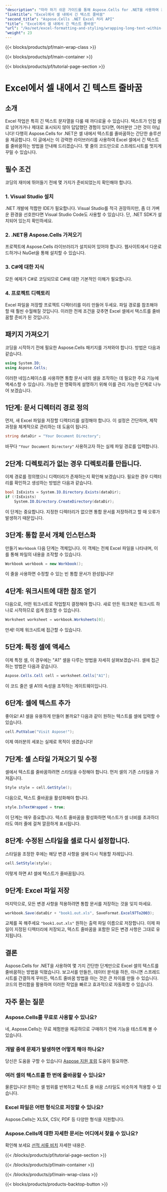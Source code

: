 ```yaml
---
"description": "따라 하기 쉬운 가이드를 통해 Aspose.Cells for .NET을 사용하여 긴 텍스트를 Excel 셀로 묶는 방법을 알아보세요. 스프레드시트를 손쉽게 변형해 보세요."
"linktitle": "Excel에서 셀 내에서 긴 텍스트 줄바꿈"
"second_title": "Aspose.Cells .NET Excel 처리 API"
"title": "Excel에서 셀 내에서 긴 텍스트 줄바꿈"
"url": "/ko/net/excel-formatting-and-styling/wrapping-long-text-within-cells/"
"weight": 23
---
```


{{< blocks/products/pf/main-wrap-class >}}

{{< blocks/products/pf/main-container >}}

{{< blocks/products/pf/tutorial-page-section >}}

# Excel에서 셀 내에서 긴 텍스트 줄바꿈

## 소개
Excel 작업은 특히 긴 텍스트 문자열을 다룰 때 까다로울 수 있습니다. 텍스트가 인접 셀로 넘어가거나 제대로 표시되지 않아 답답했던 경험이 있다면, 여러분만 그런 것이 아닙니다! 다행히 Aspose.Cells for .NET은 셀 내에서 텍스트를 줄바꿈하는 간단한 솔루션을 제공합니다. 이 글에서는 이 강력한 라이브러리를 사용하여 Excel 셀에서 긴 텍스트를 줄바꿈하는 방법을 안내해 드리겠습니다. 몇 줄의 코드만으로 스프레드시트를 멋지게 꾸밀 수 있습니다. 
## 필수 조건
코딩의 재미에 뛰어들기 전에 몇 가지가 준비되었는지 확인해야 합니다.
### 1. Visual Studio 설치
.NET 개발에 적합한 IDE가 필요합니다. Visual Studio를 적극 권장하지만, 좀 더 가벼운 환경을 선호한다면 Visual Studio Code도 사용할 수 있습니다. 단, .NET SDK가 설치되어 있는지 확인하세요.
### 2. .NET용 Aspose.Cells 가져오기
프로젝트에 Aspose.Cells 라이브러리가 설치되어 있어야 합니다. 웹사이트에서 다운로드하거나 NuGet을 통해 설치할 수 있습니다.
### 3. C#에 대한 지식
모든 예제가 C#로 코딩되므로 C#에 대한 기본적인 이해가 필요합니다.
### 4. 프로젝트 디렉토리
Excel 파일을 저장할 프로젝트 디렉터리를 미리 만들어 두세요. 파일 경로를 참조해야 할 때 훨씬 수월해질 것입니다.
이러한 전제 조건을 갖추면 Excel 셀에서 텍스트를 줄바꿈할 준비가 된 것입니다.
## 패키지 가져오기
코딩을 시작하기 전에 필요한 Aspose.Cells 패키지를 가져와야 합니다. 방법은 다음과 같습니다.
```csharp
using System.IO;
using Aspose.Cells;
```
이러한 네임스페이스를 사용하면 통합 문서 내의 셀을 조작하는 데 필요한 주요 기능에 액세스할 수 있습니다.
가능한 한 명확하게 설명하기 위해 이를 관리 가능한 단계로 나누어 보겠습니다.
## 1단계: 문서 디렉터리 경로 정의
먼저, 새 Excel 파일을 저장할 디렉터리를 설정해야 합니다. 이 설정은 간단하며, 제작 과정을 체계적으로 관리하는 데 도움이 됩니다.
```csharp
string dataDir = "Your Document Directory";
```
바꾸다 `"Your Document Directory"` 사용하고자 하는 실제 파일 경로를 입력합니다.
## 2단계: 디렉토리가 없는 경우 디렉토리를 만듭니다.
이제 경로를 정의했으니 디렉터리가 존재하는지 확인해 보겠습니다. 필요한 경우 디렉터리를 확인하고 생성하는 방법은 다음과 같습니다.
```csharp
bool IsExists = System.IO.Directory.Exists(dataDir);
if (!IsExists)
    System.IO.Directory.CreateDirectory(dataDir);
```
이 단계는 중요합니다. 지정한 디렉터리가 없으면 통합 문서를 저장하려고 할 때 오류가 발생하기 때문입니다.
## 3단계: 통합 문서 개체 인스턴스화
만들기 `Workbook` 다음 단계는 객체입니다. 이 객체는 전체 Excel 파일을 나타내며, 이를 통해 파일의 내용을 조작할 수 있습니다.
```csharp
Workbook workbook = new Workbook();
```
이 줄을 사용하면 수정할 수 있는 빈 통합 문서가 완성됩니다!
## 4단계: 워크시트에 대한 참조 얻기
다음으로, 어떤 워크시트로 작업할지 결정해야 합니다. 새로 만든 워크북은 워크시트 하나로 시작하므로 쉽게 참조할 수 있습니다.
```csharp
Worksheet worksheet = workbook.Worksheets[0];
```
만세! 이제 워크시트에 접근할 수 있습니다.
## 5단계: 특정 셀에 액세스
이제 특정 셀, 이 경우에는 "A1" 셀을 다루는 방법을 자세히 살펴보겠습니다. 셀에 접근하는 방법은 다음과 같습니다.
```csharp
Aspose.Cells.Cell cell = worksheet.Cells["A1"];
```
이 코드 줄은 셀 A1의 속성을 조작하는 게이트웨이입니다.
## 6단계: 셀에 텍스트 추가
좋아요! A1 셀을 유용하게 만들어 볼까요? 다음과 같이 원하는 텍스트를 셀에 입력할 수 있습니다.
```csharp
cell.PutValue("Visit Aspose!");
```
이제 여러분의 세포는 실제로 목적이 생겼습니다!
## 7단계: 셀 스타일 가져오기 및 수정
셀에서 텍스트를 줄바꿈하려면 스타일을 수정해야 합니다. 먼저 셀의 기존 스타일을 가져옵니다.
```csharp
Style style = cell.GetStyle();
```
다음으로, 텍스트 줄바꿈을 활성화해야 합니다.
```csharp
style.IsTextWrapped = true;
```
이 단계는 매우 중요합니다. 텍스트 줄바꿈을 활성화하면 텍스트가 셀 너비를 초과하더라도 여러 줄에 걸쳐 깔끔하게 표시됩니다.
## 8단계: 수정된 스타일을 셀로 다시 설정합니다.
스타일을 조정한 후에는 해당 변경 사항을 셀에 다시 적용할 차례입니다.
```csharp
cell.SetStyle(style);
```
이렇게 하면 A1 셀에 텍스트가 줄바꿈됩니다.
## 9단계: Excel 파일 저장
마지막으로, 모든 변경 사항을 적용하려면 통합 문서를 저장하는 것을 잊지 마세요.
```csharp
workbook.Save(dataDir + "book1.out.xls", SaveFormat.Excel97To2003);
```
교체를 꼭 해주세요 `"book1.out.xls"` 원하는 출력 파일 이름으로 저장합니다. 이제 파일이 지정된 디렉터리에 저장되고, 텍스트 줄바꿈을 포함한 모든 변경 사항은 그대로 유지됩니다.
## 결론
Aspose.Cells for .NET을 사용하여 몇 가지 간단한 단계만으로 Excel 셀의 텍스트를 줄바꿈하는 방법을 익혔습니다. 보고서를 만들든, 데이터 분석을 하든, 아니면 스프레드시트를 간결하게 꾸미든, 텍스트 줄바꿈 방법을 아는 것은 큰 차이를 만들 수 있습니다. 코드의 편리함을 활용하여 이러한 작업을 빠르고 효과적으로 자동화할 수 있습니다.
## 자주 묻는 질문
### Aspose.Cells를 무료로 사용할 수 있나요?  
네, Aspose.Cells는 무료 체험판을 제공하므로 구매하기 전에 기능을 테스트해 볼 수 있습니다.
### 개발 중에 문제가 발생하면 어떻게 해야 하나요?  
당신은 도움을 구할 수 있습니다 [Aspose 지원 포럼](https://forum.aspose.com/c/cells/9) 도움이 필요하면.
### 여러 셀의 텍스트를 한 번에 줄바꿈할 수 있나요?  
물론입니다! 원하는 셀 범위를 반복하고 텍스트 줄 바꿈 스타일도 비슷하게 적용할 수 있습니다.
### Excel 파일은 어떤 형식으로 저장할 수 있나요?  
Aspose.Cells는 XLSX, CSV, PDF 등 다양한 형식을 지원합니다.
### Aspose.Cells에 대한 자세한 문서는 어디에서 찾을 수 있나요?  
확인해 보세요 [선적 서류 비치](https://reference.aspose.com/cells/net/) 자세한 내용은.

{{< /blocks/products/pf/tutorial-page-section >}}

{{< /blocks/products/pf/main-container >}}

{{< /blocks/products/pf/main-wrap-class >}}

{{< blocks/products/products-backtop-button >}}